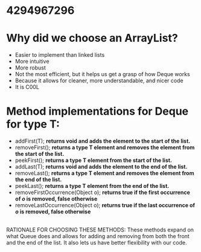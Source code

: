 # 4294967296

# Why did we choose an ArrayList?
- Easier to implement than linked lists
- More intuitive
- More robust
- Not the most efficient, but it helps us get a grasp of how Deque works
- Because it allows for cleaner, more understandable, and nicer code
- It is C00L

# Method implementations for Deque for type T:
- addFirst(T); **returns void and adds the element to the start of the list.**
- removeFirst(); **returns a type T element and removes the element from the start of the list.**
- peekFirst(); **returns a type T element from the start of the list.**
- addLast(T); **returns void and adds the element to the end of the list.**
- removeLast(); **returns a type T element and removes the element from the end of the list.**
- peekLast(); **returns a type T element from the end of the list.**
- removeFirstOccurrence(Object o); **returns true if the first occurrence of *o* is removed, false otherwise**
- removeLastOccurrence(Object o); **returns true if the last occurrence of *o* is removed, false otherwise**
<br>
RATIONALE FOR CHOOSING THESE METHODS: These methods expand on what Queue does and allows for adding and removing from both the front and the end of the list. It also lets us have better flexibility with our code.
